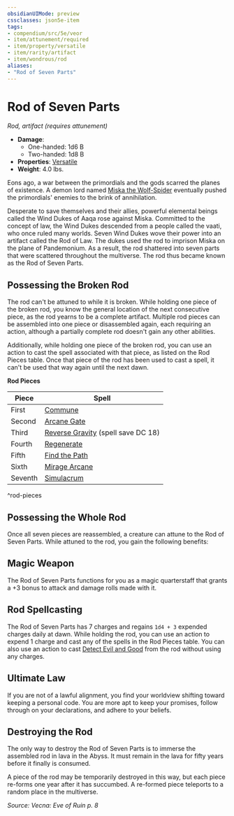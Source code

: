 ```yaml
---
obsidianUIMode: preview
cssclasses: json5e-item
tags:
- compendium/src/5e/veor
- item/attunement/required
- item/property/versatile
- item/rarity/artifact
- item/wondrous/rod
aliases: 
- "Rod of Seven Parts"
---
```

# Rod of Seven Parts
*Rod, artifact (requires attunement)*  

- **Damage**:
  - One-handed: 1d6 B
  - Two-handed: 1d8 B
- **Properties**: [Versatile](/Systems/5e/rules/item-properties.md#Versatile)
- **Weight**: 4.0 lbs.

Eons ago, a war between the primordials and the gods scarred the planes of existence. A demon lord named [Miska the Wolf-Spider](/Systems/5e/bestiary/npc/miska-the-wolf-spider-veor.md) eventually pushed the primordials' enemies to the brink of annihilation.

Desperate to save themselves and their allies, powerful elemental beings called the Wind Dukes of Aaqa rose against Miska. Committed to the concept of law, the Wind Dukes descended from a people called the vaati, who once ruled many worlds. Seven Wind Dukes wove their power into an artifact called the Rod of Law. The dukes used the rod to imprison Miska on the plane of Pandemonium. As a result, the rod shattered into seven parts that were scattered throughout the multiverse. The rod thus became known as the Rod of Seven Parts.

## Possessing the Broken Rod

The rod can't be attuned to while it is broken. While holding one piece of the broken rod, you know the general location of the next consecutive piece, as the rod yearns to be a complete artifact. Multiple rod pieces can be assembled into one piece or disassembled again, each requiring an action, although a partially complete rod doesn't gain any other abilities.

Additionally, while holding one piece of the broken rod, you can use an action to cast the spell associated with that piece, as listed on the Rod Pieces table. Once that piece of the rod has been used to cast a spell, it can't be used that way again until the next dawn.

**Rod Pieces**

| Piece | Spell |
|-------|-------|
| First | [Commune](/Systems/5e/spells/commune.md) |
| Second | [Arcane Gate](/Systems/5e/spells/arcane-gate.md) |
| Third | [Reverse Gravity](/Systems/5e/spells/reverse-gravity.md) (spell save DC 18) |
| Fourth | [Regenerate](/Systems/5e/spells/regenerate.md) |
| Fifth | [Find the Path](/Systems/5e/spells/find-the-path.md) |
| Sixth | [Mirage Arcane](/Systems/5e/spells/mirage-arcane.md) |
| Seventh | [Simulacrum](/Systems/5e/spells/simulacrum.md) |
^rod-pieces

## Possessing the Whole Rod

Once all seven pieces are reassembled, a creature can attune to the Rod of Seven Parts. While attuned to the rod, you gain the following benefits:

## Magic Weapon

The Rod of Seven Parts functions for you as a magic quarterstaff that grants a +3 bonus to attack and damage rolls made with it.

## Rod Spellcasting

The Rod of Seven Parts has 7 charges and regains `1d4 + 3` expended charges daily at dawn. While holding the rod, you can use an action to expend 1 charge and cast any of the spells in the Rod Pieces table. You can also use an action to cast [Detect Evil and Good](/Systems/5e/spells/detect-evil-and-good.md) from the rod without using any charges.

## Ultimate Law

If you are not of a lawful alignment, you find your worldview shifting toward keeping a personal code. You are more apt to keep your promises, follow through on your declarations, and adhere to your beliefs.

## Destroying the Rod

The only way to destroy the Rod of Seven Parts is to immerse the assembled rod in lava in the Abyss. It must remain in the lava for fifty years before it finally is consumed.

A piece of the rod may be temporarily destroyed in this way, but each piece re-forms one year after it has succumbed. A re-formed piece teleports to a random place in the multiverse.

*Source: Vecna: Eve of Ruin p. 8*